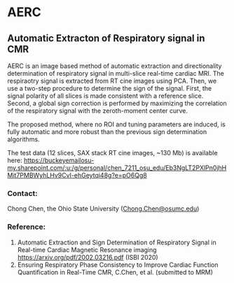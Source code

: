 # AERC
## Automatic Extracton of Respiratory signal in CMR
AERC is an image based method of automatic extraction and directionality determination of respiratory signal in multi-slice real-time cardiac MRI.
The respiraotry signal is extracted from RT cine images using PCA. Then, we use a two-step procedure to determine the sign of the signal. First, the signal polarity of all slices is made consistent with a reference slice. Second, a global sign correction is performed by maximizing the correlation of the respiratory signal with the zeroth-moment center curve. 

The proposed method, where no ROI and tuning parameters are induced, is fully automatic and more robust than the previous sign determination algorithms.

The test data (12 slices, SAX stack RT cine images, ~130 Mb) is available here: https://buckeyemailosu-my.sharepoint.com/:u:/g/personal/chen_7211_osu_edu/Eb3NgLT2PXlPn0jhHMit7PMBWyhLHv9CvI-ehGeytqi48g?e=pO6Qg8
### Contact: 
Chong Chen, the Ohio State University (Chong.Chen@osumc.edu)

### Reference:
1. Automatic Extraction and Sign Determination of Respiratory Signal in Real-time Cardiac Magnetic Resonance imaging https://arxiv.org/pdf/2002.03216.pdf (ISBI 2020)
2. Ensuring Respiratory Phase Consistency to Improve Cardiac Function Quantification in Real-Time CMR, C.Chen, et al. (submitted to MRM)
